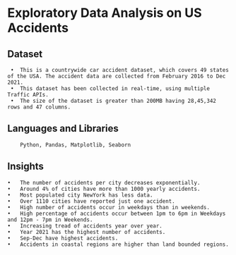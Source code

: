 

# Exploratory Data Analysis on US Accidents
## Dataset
 	 •	This is a countrywide car accident dataset, which covers 49 states of the USA. The accident data are collected from February 2016 to Dec 2021.
  	 •	This dataset has been collected in real-time, using multiple Traffic APIs. 
  	 •	The size of the dataset is greater than 200MB having 28,45,342 rows and 47 columns.
## Languages and Libraries 
		Python, Pandas, Matplotlib, Seaborn	   
## Insights
	•	The number of accidents per city decreases exponentially.
	•	Around 4% of cities have more than 1000 yearly accidents.
	•	Most populated city NewYork has less data.
	•	Over 1110 cities have reported just one accident.
	•	High number of accidents occur in weekdays than in weekends.
	•	High percentage of accidents occur between 1pm to 6pm in Weekdays and 12pm - 7pm in Weekends.
	•	Increasing tread of accidents year over year.
	•	Year 2021 has the highest number of accidents.
	•	Sep-Dec have highest accidents.
	•	Accidents in coastal regions are higher than land bounded regions.
